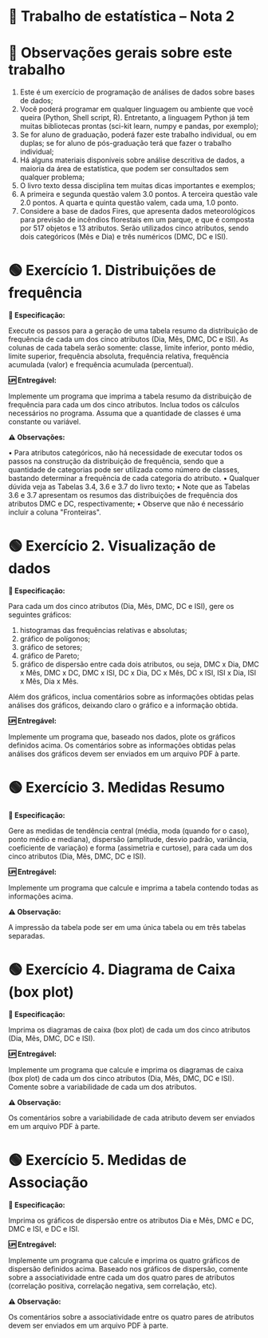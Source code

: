 # 📝 Trabalho de estatística – Nota 2

# 🧐 Observações gerais sobre este trabalho

1. Este é um exercício de programação de análises de dados sobre bases de dados;
2. Você poderá programar em qualquer linguagem ou ambiente que você queira (Python, Shell script, R). Entretanto, a linguagem Python já tem muitas bibliotecas prontas (sci-kit learn, numpy e pandas, por exemplo); 
3. Se for aluno de graduação, poderá fazer este trabalho individual, ou em duplas; se for aluno de pós-graduação terá que fazer o trabalho individual; 
4. Há alguns materiais disponíveis sobre análise descritiva de dados, a maioria da área de estatística, que podem ser consultados sem qualquer problema; 
5. O livro texto dessa disciplina tem muitas dicas importantes e exemplos; 
6. A primeira e segunda questão valem 3.0 pontos. A terceira questão vale 2.0 pontos. A quarta e quinta questão valem, cada uma, 1.0 ponto. 
7. Considere a base de dados Fires, que apresenta dados meteorológicos para previsão de incêndios florestais em um parque, e que é composta por 517 objetos e 13 atributos. Serão utilizados cinco atributos, sendo dois categóricos (Mês e Dia) e três numéricos (DMC, DC e ISI). 

# **🟢 Exercício 1. Distribuições de frequência** 

**🔎 Especificação:** 

Execute os passos para a geração de uma tabela resumo da distribuição de frequência de cada um dos cinco atributos (Dia, Mês, DMC, DC e ISI).
As colunas de cada tabela serão somente: classe, limite inferior, ponto médio, limite superior, frequência absoluta, frequência relativa, frequência acumulada (valor) e 
frequência acumulada (percentual). 

**🆙 Entregável:**

Implemente um programa que imprima a tabela resumo da distribuição de frequência para cada um dos cinco atributos. Inclua todos os cálculos necessários no 
programa. Assuma que a quantidade de classes é uma constante ou variável. 

**⚠️ Observações:** 

• Para atributos categóricos, não há necessidade de executar todos os passos na construção da distribuição de frequência, sendo que a quantidade de categorias pode ser utilizada como número de classes, bastando determinar a frequência de cada categoria do atributo. 
• Qualquer dúvida veja as Tabelas 3.4, 3.6 e 3.7 do livro texto; 
• Note que as Tabelas 3.6 e 3.7 apresentam os resumos das distribuições de frequência dos atributos DMC e DC, respectivamente; 
• Observe que não é necessário incluir a coluna "Fronteiras". 

# **🟢 Exercício 2. Visualização de dados** 

**🔎 Especificação:** 

Para cada um dos cinco atributos (Dia, Mês, DMC, DC e ISI), gere os seguintes gráficos: 

1. histogramas das frequências relativas e absolutas; 
2. gráfico de polígonos;
3. gráfico de setores;
4. gráfico de Pareto;
5. gráfico de dispersão entre cada dois atributos, ou seja, DMC x Dia, DMC x Mês, DMC x DC, DMC x ISI, DC x Dia, DC x Mês, DC x ISI, ISI x Dia, ISI x Mês, Dia x Mês. 

Além dos gráficos, inclua comentários sobre as informações obtidas pelas análises dos gráficos, deixando claro o gráfico e a informação obtida. 

**🆙 Entregável:**

Implemente um programa que, baseado nos dados, plote os gráficos definidos acima. Os comentários sobre as informações obtidas pelas análises dos gráficos devem ser enviados em um arquivo PDF à parte. 

# **🟢 Exercício 3. Medidas Resumo** 

**🔎 Especificação:** 

Gere as medidas de tendência central (média, moda (quando for o caso), ponto médio e mediana), dispersão (amplitude, desvio padrão, variância, coeficiente de 
variação) e forma (assimetria e curtose), para cada um dos cinco atributos (Dia, Mês, DMC, DC e ISI). 

**🆙 Entregável:**

Implemente um programa que calcule e imprima a tabela contendo todas as informações acima. 

**⚠️ Observação:** 

A impressão da tabela pode ser em uma única tabela ou em três tabelas separadas. 

# **🟢 Exercício 4. Diagrama de Caixa (box plot)** 

**🔎 Especificação:** 

Imprima os diagramas de caixa (box plot) de cada um dos cinco atributos (Dia, Mês, DMC, DC e ISI). 

**🆙 Entregável:**

Implemente um programa que calcule e imprima os diagramas de caixa (box plot) de cada um dos cinco atributos (Dia, Mês, DMC, DC e ISI). Comente sobre a variabilidade de cada um dos atributos. 

**⚠️ Observação:** 

Os comentários sobre a variabilidade de cada atributo devem ser enviados em um arquivo PDF à parte. 

# **🟢 Exercício 5. Medidas de Associação** 

**🔎 Especificação:** 

Imprima os gráficos de dispersão entre os atributos Dia e Mês, DMC e DC, DMC e ISI, e DC e ISI. 

**🆙 Entregável:**

Implemente um programa que calcule e imprima os quatro gráficos de dispersão definidos acima. Baseado nos gráficos de dispersão, comente sobre a 
associatividade entre cada um dos quatro pares de atributos (correlação positiva, correlação negativa, sem correlação, etc). 

**⚠️ Observação:** 

Os comentários sobre a associatividade entre os quatro pares de atributos devem ser enviados em um arquivo PDF à parte. 

